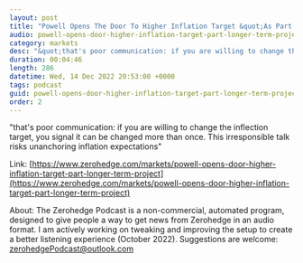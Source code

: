 ```yaml
---
layout: post
title: "Powell Opens The Door To Higher Inflation Target &quot;As Part Of A Longer-Term Project&quot;"
audio: powell-opens-door-higher-inflation-target-part-longer-term-project-0
category: markets
desc: "&quot;that's poor communication: if you are willing to change the inflection target, you signal it can be changed more than once. This irresponsible talk risks unanchoring inflation expectations&quot;"
duration: 00:04:46
length: 286
datetime: Wed, 14 Dec 2022 20:53:00 +0000
tags: podcast
guid: powell-opens-door-higher-inflation-target-part-longer-term-project-0
order: 2
---
```

&quot;that's poor communication: if you are willing to change the inflection target, you signal it can be changed more than once. This irresponsible talk risks unanchoring inflation expectations&quot;

Link: [https://www.zerohedge.com/markets/powell-opens-door-higher-inflation-target-part-longer-term-project](https://www.zerohedge.com/markets/powell-opens-door-higher-inflation-target-part-longer-term-project)

About: The Zerohedge Podcast is a non-commercial, automated program, designed to give people a way to get news from Zerohedge in an audio format.  I am actively working on tweaking and improving the setup to create a better listening experience (October 2022).  Suggestions are welcome: [zerohedgePodcast@outlook.com](mailto:zerohedgePodcast@outlook.com)